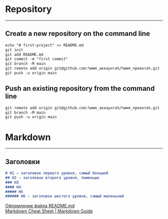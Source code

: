 # Repository <br>
---


## Create a new repository on the command line
```MARKDOWN
echo "# first-project" >> README.md
git init
git add README.md
git commit -m "first commit"
git branch -M main
git remote add origin git@github.com:%имя_аккаунта%/%имя_проекта%.git
git push -u origin main
```

## Push an existing repository from the command line
```MARKDOWN
git remote add origin git@github.com:%имя_аккаунта%/%имя_проекта%.git
git branch -M main
git push -u origin main
```

# Markdown <br>
---

## Заголовки
```MARKDOWN
# H1 — заголовок первого уровня, самый большой
## H2 — заголовок второго уровня, поменьше
### H3
#### H4
##### H5
###### H6 — заголовок шестого уровня, самый маленький
```

[Оформление файла README.md](https://practicum.yandex.ru/trainer/git-basics/lesson/c6b9607c-e8bc-4446-89f9-c74522c3492f/) <br>
[Markdown Cheat Sheet | Markdown Guide](https://www.markdownguide.org/cheat-sheet/)
